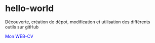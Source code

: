 # hello-world
Découverte, création de dépot, modification et utilisation des différents outils sur gitHub
<div style="color: blue;">Mon WEB-CV</div>
